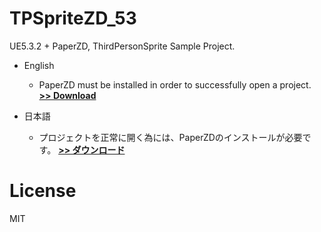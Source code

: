 # TPSpriteZD_53
UE5.3.2 + PaperZD, ThirdPersonSprite Sample Project.

- English
  - PaperZD must be installed in order to successfully open a project. [**>> Download**](https://www.unrealengine.com/marketplace/en-US/product/paperzd)

- 日本語
  - プロジェクトを正常に開く為には、PaperZDのインストールが必要です。 [**>> ダウンロード**](https://www.unrealengine.com/marketplace/en-US/product/paperzd)

# License
MIT
